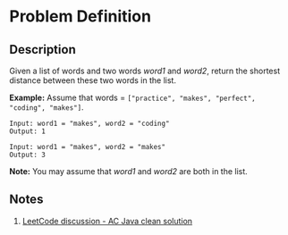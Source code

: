 # Problem Definition

## Description

Given a list of words and two words *word1* and *word2*, return the shortest distance between these two words in the list.

**Example:**
Assume that words = `["practice", "makes", "perfect", "coding", "makes"]`.

```plaintext
Input: word1 = "makes", word2 = "coding"
Output: 1
```

```plaintext
Input: word1 = "makes", word2 = "makes"
Output: 3
```

**Note:** You may assume that *word1* and *word2* are both in the list.

## Notes

1. [LeetCode discussion - AC Java clean solution](https://leetcode.com/problems/shortest-word-distance/discuss/66931/AC-Java-clean-solution)